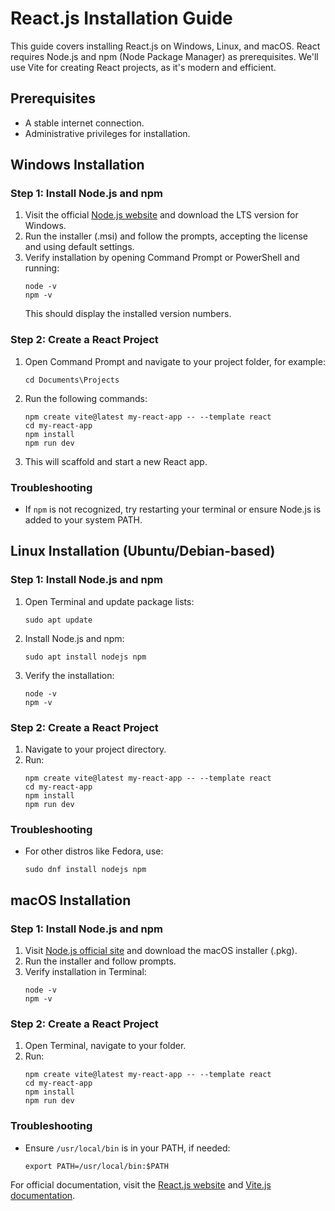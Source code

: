 # React.js Installation Guide

This guide covers installing React.js on Windows, Linux, and macOS. React requires Node.js and npm (Node Package Manager) as prerequisites. We'll use Vite for creating React projects, as it's modern and efficient.

## Prerequisites
- A stable internet connection.
- Administrative privileges for installation.

## Windows Installation

### Step 1: Install Node.js and npm
1. Visit the official [Node.js website](https://nodejs.org/) and download the LTS version for Windows.
2. Run the installer (.msi) and follow the prompts, accepting the license and using default settings.
3. Verify installation by opening Command Prompt or PowerShell and running:
   ```
   node -v
   npm -v
   ```
   This should display the installed version numbers.

### Step 2: Create a React Project
1. Open Command Prompt and navigate to your project folder, for example:
   ```
   cd Documents\Projects
   ```
2. Run the following commands:
   ```
   npm create vite@latest my-react-app -- --template react
   cd my-react-app
   npm install
   npm run dev
   ```
3. This will scaffold and start a new React app.

### Troubleshooting
- If `npm` is not recognized, try restarting your terminal or ensure Node.js is added to your system PATH.

## Linux Installation (Ubuntu/Debian-based)

### Step 1: Install Node.js and npm
1. Open Terminal and update package lists:
   ```
   sudo apt update
   ```
2. Install Node.js and npm:
   ```
   sudo apt install nodejs npm
   ```
3. Verify the installation:
   ```
   node -v
   npm -v
   ```

### Step 2: Create a React Project
1. Navigate to your project directory.
2. Run:
   ```
   npm create vite@latest my-react-app -- --template react
   cd my-react-app
   npm install
   npm run dev
   ```

### Troubleshooting
- For other distros like Fedora, use:
  ```
  sudo dnf install nodejs npm
  ```

## macOS Installation

### Step 1: Install Node.js and npm
1. Visit [Node.js official site](https://nodejs.org/) and download the macOS installer (.pkg).
2. Run the installer and follow prompts.
3. Verify installation in Terminal:
   ```
   node -v
   npm -v
   ```

### Step 2: Create a React Project
1. Open Terminal, navigate to your folder.
2. Run:
   ```
   npm create vite@latest my-react-app -- --template react
   cd my-react-app
   npm install
   npm run dev
   ```

### Troubleshooting
- Ensure `/usr/local/bin` is in your PATH, if needed:
  ```
  export PATH=/usr/local/bin:$PATH
  ```

For official documentation, visit the [React.js website](https://reactjs.org/) and [Vite.js documentation](https://vitejs.dev/).


